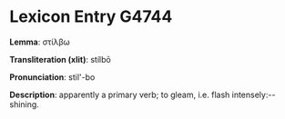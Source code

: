 # Lexicon Entry G4744

**Lemma**: στίλβω

**Transliteration (xlit)**: stílbō

**Pronunciation**: stil'-bo

**Description**:
apparently a primary verb; to gleam, i.e. flash intensely:--shining.
